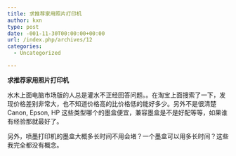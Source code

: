 ```yaml
---
title: 求推荐家用照片打印机
author: kxn
type: post
date: -001-11-30T00:00:00+00:00
url: /index.php/archives/12
categories:
  - Uncategorized

---
```

<span><b>求推荐家用照片打印机</b></span>

水木上面电脑市场版的人总是灌水不正经回答问题。。在淘宝上面搜索了一下，发现价格差别非常大，也不知道价格高的比价格低的能好多少。另外不是很清楚 Canon, Epson, HP 这些类型哪个的墨盒便宜，兼容墨盒是不是好配等等，如果谁有经验那就最好了。

另外，喷墨打印机的墨盒大概多长时间不用会堵？一个墨盒可以用多长时间？这些我完全都没有概念。